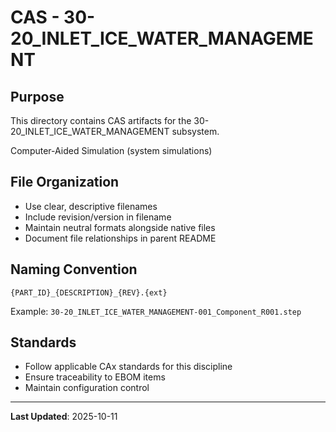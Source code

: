 # CAS - 30-20_INLET_ICE_WATER_MANAGEMENT

## Purpose

This directory contains CAS artifacts for the 30-20_INLET_ICE_WATER_MANAGEMENT subsystem.

Computer-Aided Simulation (system simulations)

## File Organization

- Use clear, descriptive filenames
- Include revision/version in filename
- Maintain neutral formats alongside native files
- Document file relationships in parent README

## Naming Convention

```
{PART_ID}_{DESCRIPTION}_{REV}.{ext}
```

Example: `30-20_INLET_ICE_WATER_MANAGEMENT-001_Component_R001.step`

## Standards

- Follow applicable CAx standards for this discipline
- Ensure traceability to EBOM items
- Maintain configuration control

---

**Last Updated**: 2025-10-11
